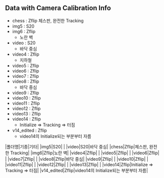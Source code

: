 Data with Camera Calibration Info
---------------------
- chess : Zflip
    체스판, 완전한 Tracking 
- img5 : S20
- img6 : Zflip 
    + 노란 벽
- video : S20  
    + 바닥 중심
- video4 : Zflip 
    + 지하철
- video5 : Zflip 
- video6 : Zflip 
- video7 : Zflip 
- video8 : Zflip 
    + 바닥 중심
- video9 : Zflip 
- video10 : Zflip 
- video11 : Zflip 
- video12 : Zflip 
- video13 : Zflip 
- video14 : Zflip 
    + Initialize => Tracking => 터짐
- v14_edited : Zflip 
    + video14의 Initialize되는 부분부터 자름


|폴더명|기종|기타|
|img5|S20| |
|video|S20|바닥 중심|
|chess|Zflip|체스판, 완전한 Tracking|
|img6|Zflip|노란 벽|
|video4|Zflip| |
|video5|Zflip| |
|video6|Zflip| |
|video7|Zflip| |
|video8|Zflip|바닥 중심|
|video9|Zflip| |
|video10|Zflip| |
|video11|Zflip| |
|video12|Zflip| |
|video13|Zflip| |
|video14|Zflip|Initialize => Tracking => 터짐|
|v14_edited|Zflip|video14의 Initialize되는 부분부터 자름|

